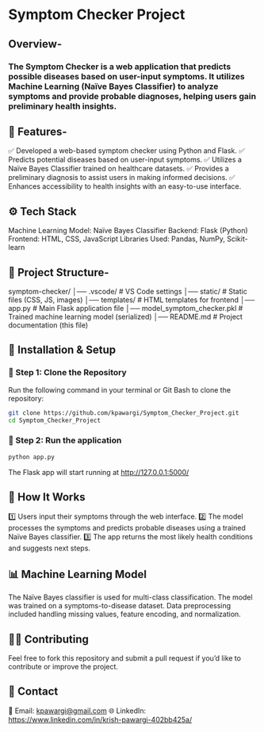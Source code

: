 # Symptom Checker Project

## Overview-
### The Symptom Checker is a web application that predicts possible diseases based on user-input symptoms. It utilizes Machine Learning (Naïve Bayes Classifier) to analyze symptoms and provide probable diagnoses, helping users gain preliminary health insights.

## 📌 Features-

✅ Developed a web-based symptom checker using Python and Flask.
✅ Predicts potential diseases based on user-input symptoms.
✅ Utilizes a Naïve Bayes Classifier trained on healthcare datasets.
✅ Provides a preliminary diagnosis to assist users in making informed decisions.
✅ Enhances accessibility to health insights with an easy-to-use interface.

## ⚙️ Tech Stack
Machine Learning Model: Naïve Bayes Classifier
Backend: Flask (Python)
Frontend: HTML, CSS, JavaScript
Libraries Used: Pandas, NumPy, Scikit-learn

## 📂 Project Structure-
symptom-checker/
│── .vscode/                 # VS Code settings
│── static/                  # Static files (CSS, JS, images)
│── templates/               # HTML templates for frontend
│── app.py                   # Main Flask application file
│── model_symptom_checker.pkl # Trained machine learning model (serialized)
│── README.md                # Project documentation (this file)

## 🚀 Installation & Setup

### 🔹 Step 1: Clone the Repository  
Run the following command in your terminal or Git Bash to clone the repository:  
```sh
git clone https://github.com/kpawargi/Symptom_Checker_Project.git
cd Symptom_Checker_Project
```
### 🔹 Step 2: Run the application
```sh
python app.py
```
The Flask app will start running at http://127.0.0.1:5000/

## 🧠 How It Works
1️⃣ Users input their symptoms through the web interface.
2️⃣ The model processes the symptoms and predicts probable diseases using a trained Naïve Bayes classifier.
3️⃣ The app returns the most likely health conditions and suggests next steps.

## 📊 Machine Learning Model
The Naïve Bayes classifier is used for multi-class classification.
The model was trained on a symptoms-to-disease dataset.
Data preprocessing included handling missing values, feature encoding, and normalization.

## 👨‍💻 Contributing
Feel free to fork this repository and submit a pull request if you’d like to contribute or improve the project.

## 📩 Contact
📧 Email: kpawargi@gmail.com
🌐 LinkedIn: https://www.linkedin.com/in/krish-pawargi-402bb425a/


